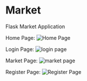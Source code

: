 # Market
Flask Market Application

Home Page:
![Home Page](https://user-images.githubusercontent.com/46684645/126811434-ea6e2cf5-c55d-4e9f-b481-854d2cff8d22.PNG)

Login Page:
![login page](https://user-images.githubusercontent.com/46684645/126811294-58ce12d9-33a2-4fc9-a1a3-09d65bc7baf0.PNG)

Market Page:
![market page](https://user-images.githubusercontent.com/46684645/126811334-395f35fb-b84d-411f-9f1b-dcdd14bed234.PNG)

Register Page:
![Register Page](https://user-images.githubusercontent.com/46684645/126811355-d8537293-6db4-41d6-a050-99944255ea21.PNG)



